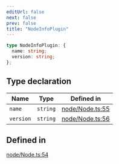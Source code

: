 ```yaml
---
editUrl: false
next: false
prev: false
title: "NodeInfoPlugin"
---
```


```ts
type NodeInfoPlugin: {
  name: string;
  version: string;
};
```

## Type declaration

| Name | Type | Defined in |
| ------ | ------ | ------ |
| `name` | `string` | [node/Node.ts:55](https://github.com/shipgirlproject/shoukaku/blob/428f92c432a1875d1770e54c312147a1f47a448d/src/node/Node.ts#L55) |
| `version` | `string` | [node/Node.ts:56](https://github.com/shipgirlproject/shoukaku/blob/428f92c432a1875d1770e54c312147a1f47a448d/src/node/Node.ts#L56) |

## Defined in

[node/Node.ts:54](https://github.com/shipgirlproject/shoukaku/blob/428f92c432a1875d1770e54c312147a1f47a448d/src/node/Node.ts#L54)
